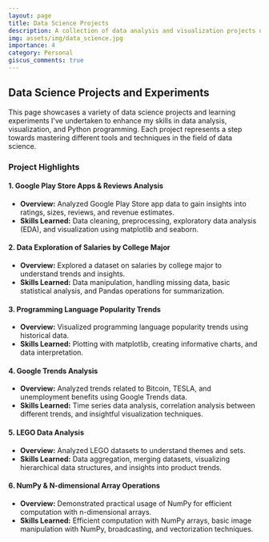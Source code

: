 ```yaml
---
layout: page
title: Data Science Projects 
description: A collection of data analysis and visualization projects using Python.
img: assets/img/data_science.jpg
importance: 4
category: Personal
giscus_comments: true
---
```


## Data Science Projects and Experiments

This page showcases a variety of data science projects and learning experiments I've undertaken to enhance my skills in data analysis, visualization, and Python programming. Each project represents a step towards mastering different tools and techniques in the field of data science.

### Project Highlights

#### 1. Google Play Store Apps & Reviews Analysis

- **Overview:** Analyzed Google Play Store app data to gain insights into ratings, sizes, reviews, and revenue estimates.
- **Skills Learned:** Data cleaning, preprocessing, exploratory data analysis (EDA), and visualization using matplotlib and seaborn.

#### 2. Data Exploration of Salaries by College Major

- **Overview:** Explored a dataset on salaries by college major to understand trends and insights.
- **Skills Learned:** Data manipulation, handling missing data, basic statistical analysis, and Pandas operations for summarization.

#### 3. Programming Language Popularity Trends

- **Overview:** Visualized programming language popularity trends using historical data.
- **Skills Learned:** Plotting with matplotlib, creating informative charts, and data interpretation.

#### 4. Google Trends Analysis

- **Overview:** Analyzed trends related to Bitcoin, TESLA, and unemployment benefits using Google Trends data.
- **Skills Learned:** Time series data analysis, correlation analysis between different trends, and insightful visualization techniques.

#### 5. LEGO Data Analysis

- **Overview:** Analyzed LEGO datasets to understand themes and sets.
- **Skills Learned:** Data aggregation, merging datasets, visualizing hierarchical data structures, and insights into product trends.

#### 6. NumPy & N-dimensional Array Operations

- **Overview:** Demonstrated practical usage of NumPy for efficient computation with n-dimensional arrays.
- **Skills Learned:** Efficient computation with NumPy arrays, basic image manipulation with NumPy, broadcasting, and vectorization techniques.

